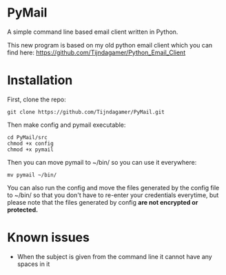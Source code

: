 # PyMail
A simple command line based email client written in Python.

This new program is based on my old python email client which you can find here: https://github.com/Tijndagamer/Python_Email_Client

# Installation

First, clone the repo:

    git clone https://github.com/Tijndagamer/PyMail.git
    
Then make config and pymail executable:

    cd PyMail/src
    chmod +x config
    chmod +x pymail
    
Then you can move pymail to ~/bin/ so you can use it everywhere:

    mv pymail ~/bin/
    
You can also run the config and move the files generated by the config file to ~/bin/ so that you don't have to re-enter your credentials everytime, but please note that the files generated by config **are not encrypted or protected.** 

# Known issues

* When the subject is given from the command line it cannot have any spaces in it
